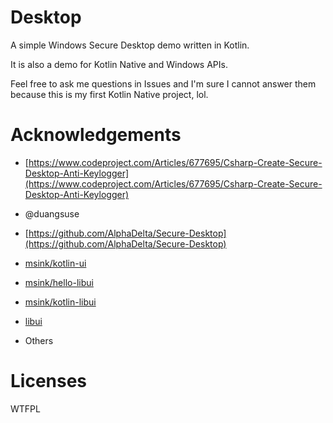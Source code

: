 # Desktop

A simple Windows Secure Desktop demo written in Kotlin.

It is also a demo for Kotlin Native and Windows APIs.

Feel free to ask me questions in Issues and I'm sure I cannot answer them because this is my first Kotlin Native project, lol.

# Acknowledgements

* [https://www.codeproject.com/Articles/677695/Csharp-Create-Secure-Desktop-Anti-Keylogger](https://www.codeproject.com/Articles/677695/Csharp-Create-Secure-Desktop-Anti-Keylogger)

* @duangsuse

* [https://github.com/AlphaDelta/Secure-Desktop](https://github.com/AlphaDelta/Secure-Desktop)

* [msink/kotlin-ui](https://github.com/msink/kotlin-ui)

* [msink/hello-libui](https://github.com/msink/hello-libui)

* [msink/kotlin-libui](https://github.com/msink/kotlin-libui)

* [libui](https://github.com/andlabs/libui)

* Others

# Licenses

WTFPL